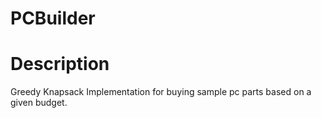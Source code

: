 # PCBuilder

# Description
Greedy Knapsack Implementation for buying sample pc parts based on a given budget.
